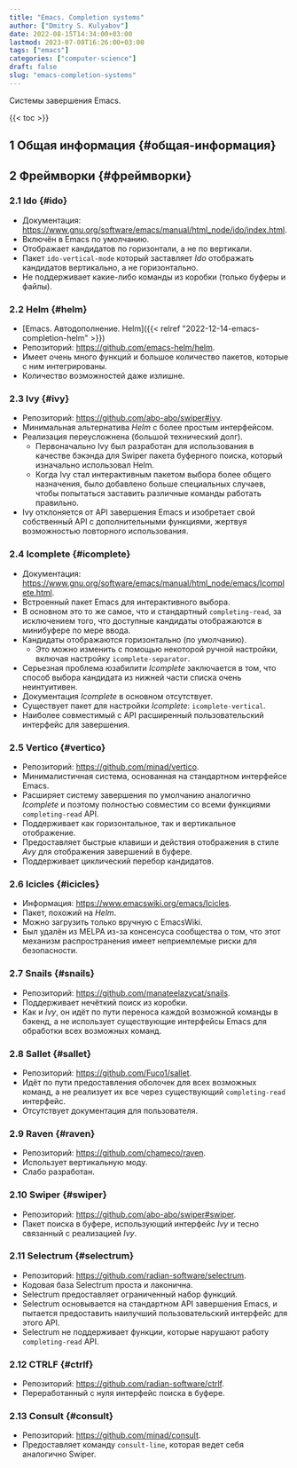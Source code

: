 ```yaml
---
title: "Emacs. Completion systems"
author: ["Dmitry S. Kulyabov"]
date: 2022-08-15T14:34:00+03:00
lastmod: 2023-07-08T16:26:00+03:00
tags: ["emacs"]
categories: ["computer-science"]
draft: false
slug: "emacs-completion-systems"
---
```


Системы завершения Emacs.

<!--more-->

{{< toc >}}


## <span class="section-num">1</span> Общая информация {#общая-информация}


## <span class="section-num">2</span> Фреймворки {#фреймворки}


### <span class="section-num">2.1</span> Ido {#ido}

-   Документация: <https://www.gnu.org/software/emacs/manual/html_node/ido/index.html>.
-   Включён в Emacs по умолчанию.
-   Отображает кандидатов по горизонтали, а не по вертикали.
-   Пакет `ido-vertical-mode` который заставляет _Ido_ отображать кандидатов вертикально, а не горизонтально.
-   Не поддерживает какие-либо команды из коробки (только буферы и файлы).


### <span class="section-num">2.2</span> Helm {#helm}

-   [Emacs. Автодополнение. Helm]({{< relref "2022-12-14-emacs-completion-helm" >}})
-   Репозиторий: <https://github.com/emacs-helm/helm>.
-   Имеет очень много функций и большое количество пакетов, которые с ним интегрированы.
-   Количество возможностей даже излишне.


### <span class="section-num">2.3</span> Ivy {#ivy}

-   Репозиторий: <https://github.com/abo-abo/swiper#ivy>.
-   Минимальная альтернатива _Helm_ с более простым интерфейсом.
-   Реализация переусложнена (большой технический долг).
    -   Первоначально Ivy был разработан для использования в качестве бэкэнда для Swiper пакета буферного поиска, который изначально использовал Helm.
    -   Когда Ivy стал интерактивным пакетом выбора более общего назначения, было добавлено больше специальных случаев, чтобы попытаться заставить различные команды работать правильно.
-   Ivy отклоняется от API завершения Emacs и изобретает свой собственный API с дополнительными функциями, жертвуя возможностью повторного использования.


### <span class="section-num">2.4</span> Icomplete {#icomplete}

-   Документация: <https://www.gnu.org/software/emacs/manual/html_node/emacs/Icomplete.html>.
-   Встроенный пакет Emacs для интерактивного выбора.
-   В основном это то же самое, что и стандартный `completing-read`, за исключением того, что доступные кандидаты отображаются в минибуфере по мере ввода.
-   Кандидаты отображаются горизонтально (по умолчанию).
    -   Это можно изменить с помощью некоторой ручной настройки, включая настройку `icomplete-separator`.
-   Серьезная проблема юзабилити _Icomplete_ заключается в том, что способ выбора кандидата из нижней части списка очень неинтуитивен.
-   Документация _Icomplete_ в основном отсутствует.
-   Существует пакет для настройки _Icomplete_: `icomplete-vertical`.
-   Наиболее совместимый с API расширенный пользовательский интерфейс для завершения.


### <span class="section-num">2.5</span> Vertico {#vertico}

-   Репозиторий: <https://github.com/minad/vertico>.
-   Минималистичная система, основанная на стандартном интерфейсе Emacs.
-   Расширяет систему завершения по умолчанию аналогично _Icomplete_ и поэтому полностью совместим со всеми функциями `completing-read` API.
-   Поддерживает как горизонтальное, так и вертикальное отображение.
-   Предоставляет быстрые клавиши и действия отображения в стиле _Avy_ для отображения завершений в буфере.
-   Поддерживает циклический перебор кандидатов.


### <span class="section-num">2.6</span> Icicles {#icicles}

-   Информация: <https://www.emacswiki.org/emacs/Icicles>.
-   Пакет, похожий на _Helm_.
-   Можно загрузить только вручную с EmacsWiki.
-   Был удалён из MELPA из-за консенсуса сообщества о том, что этот механизм распространения имеет неприемлемые риски для безопасности.


### <span class="section-num">2.7</span> Snails {#snails}

-   Репозиторий: <https://github.com/manateelazycat/snails>.
-   Поддерживает нечёткий поиск из коробки.
-   Как и _Ivy_, он идёт по пути переноса каждой возможной команды в бэкенд, а не использует существующие интерфейсы Emacs для обработки всех возможных команд.


### <span class="section-num">2.8</span> Sallet {#sallet}

-   Репозиторий: <https://github.com/Fuco1/sallet>.
-   Идёт по пути предоставления оболочек для всех возможных команд, а не реализует их все через существующий `completing-read` интерфейс.
-   Отсутствует документация для пользователя.


### <span class="section-num">2.9</span> Raven {#raven}

-   Репозиторий: <https://github.com/chameco/raven>.
-   Использует вертикальную моду.
-   Слабо разработан.


### <span class="section-num">2.10</span> Swiper {#swiper}

-   Репозиторий: <https://github.com/abo-abo/swiper#swiper>.
-   Пакет поиска в буфере, использующий интерфейс _Ivy_ и тесно связанный с реализацией _Ivy_.


### <span class="section-num">2.11</span> Selectrum {#selectrum}

-   Репозиторий: <https://github.com/radian-software/selectrum>.
-   Кодовая база Selectrum проста и лаконична.
-   Selectrum предоставляет ограниченный набор функций.
-   Selectrum основывается на стандартном API завершения Emacs, и пытается предоставить наилучший пользовательский интерфейс для этого API.
-   Selectrum не поддерживает функции, которые нарушают работу `completing-read` API.


### <span class="section-num">2.12</span> CTRLF {#ctrlf}

-   Репозиторий: <https://github.com/radian-software/ctrlf>.
-   Переработанный с нуля интерфейс поиска в буфере.


### <span class="section-num">2.13</span> Consult {#consult}

-   Репозиторий: <https://github.com/minad/consult>.
-   Предоставляет команду `consult-line`, которая ведет себя аналогично Swiper.
